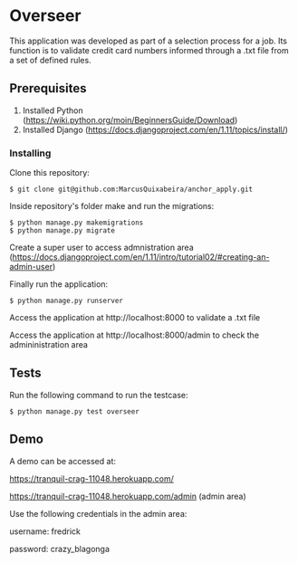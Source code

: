   # Overseer

This application was developed as part of a selection process for a job. Its function is to validate credit card numbers informed through a .txt file from a set of defined rules.

## Prerequisites

1. Installed Python (https://wiki.python.org/moin/BeginnersGuide/Download)
2. Installed Django (https://docs.djangoproject.com/en/1.11/topics/install/)

### Installing

Clone this repository:
```
$ git clone git@github.com:MarcusQuixabeira/anchor_apply.git
```
Inside repository's folder make and run the migrations:
```
$ python manage.py makemigrations
$ python manage.py migrate
```
Create a super user to access admnistration area (https://docs.djangoproject.com/en/1.11/intro/tutorial02/#creating-an-admin-user)

Finally run the application:
```
$ python manage.py runserver
```

Access the application at http://localhost:8000 to validate a .txt file

Access the application at http://localhost:8000/admin to check the admininistration area

## Tests

Run the following command to run the testcase:
```
$ python manage.py test overseer
```

## Demo

A demo can be accessed at:

https://tranquil-crag-11048.herokuapp.com/

https://tranquil-crag-11048.herokuapp.com/admin (admin area)

Use the following credentials in the admin area:

username: fredrick

password: crazy_blagonga
